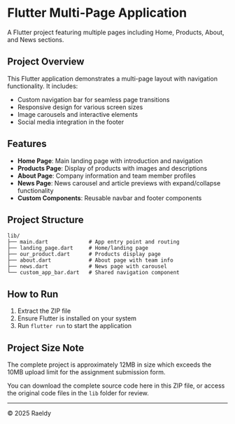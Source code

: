 # Flutter Multi-Page Application

A Flutter project featuring multiple pages including Home, Products, About, and News sections.

## Project Overview

This Flutter application demonstrates a multi-page layout with navigation functionality. It includes:

- Custom navigation bar for seamless page transitions
- Responsive design for various screen sizes
- Image carousels and interactive elements
- Social media integration in the footer

## Features

- **Home Page**: Main landing page with introduction and navigation
- **Products Page**: Display of products with images and descriptions
- **About Page**: Company information and team member profiles
- **News Page**: News carousel and article previews with expand/collapse functionality
- **Custom Components**: Reusable navbar and footer components

## Project Structure

```
lib/
├── main.dart             # App entry point and routing
├── landing_page.dart     # Home/landing page
├── our_product.dart      # Products display page
├── about.dart            # About page with team info
├── news.dart             # News page with carousel
└── custom_app_bar.dart   # Shared navigation component
```

## How to Run

1. Extract the ZIP file
2. Ensure Flutter is installed on your system
4. Run `flutter run` to start the application

## Project Size Note

The complete project is approximately 12MB in size which exceeds the 10MB upload limit for the assignment submission form. 

You can download the complete source code here in this ZIP file, or access the original code files in the `lib` folder for review.

---

© 2025 Raeldy

